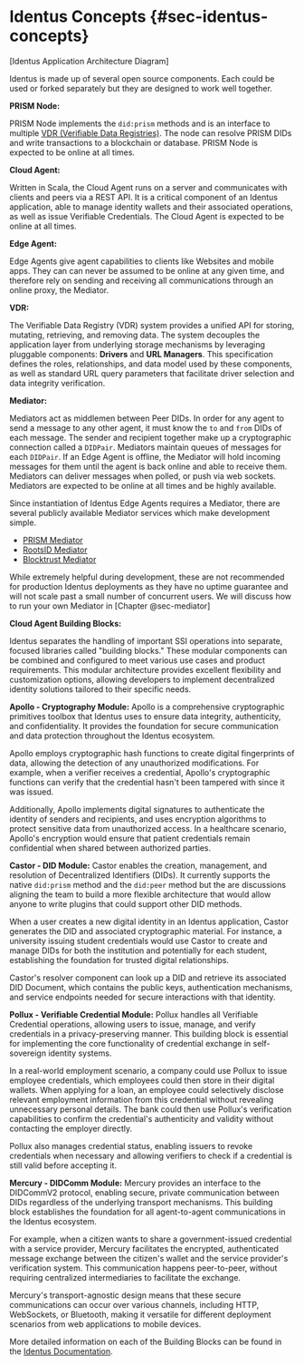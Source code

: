 #  Identus Concepts {#sec-identus-concepts}

[Identus Application Architecture Diagram]

Identus is made up of several open source components.  Each could be used or forked separately but they are designed to work well together.

**PRISM Node:**

PRISM Node implements the `did:prism` methods and is an interface to multiple [VDR (Verifiable Data Registries)](../glossary.md#vdr).  The node can resolve PRISM DIDs and write transactions to a blockchain or database. PRISM Node is expected to be online at all times.

**Cloud Agent:**

Written in Scala, the Cloud Agent runs on a server and communicates with clients and peers via a REST API.  It is a critical component of an Identus application, able to manage identity wallets and their associated operations, as well as issue Verifiable Credentials.  The Cloud Agent is expected to be online at all times.

**Edge Agent:**

Edge Agents give agent capabilities to clients like Websites and mobile apps.  They can can never be assumed to be online at any given time, and therefore rely on sending and receiving all communications through an online proxy, the Mediator.

**VDR:**

The Verifiable Data Registry (VDR) system provides a unified API for storing, mutating, retrieving, and removing data. The system decouples the application layer from underlying storage mechanisms by leveraging pluggable components: **Drivers** and **URL Managers**. This specification defines the roles, relationships, and data model used by these components, as well as standard URL query parameters that facilitate driver selection and data integrity verification.

**Mediator:**

Mediators act as middlemen between Peer DIDs.  In order for any agent to send a message to any other agent, it must know the `to` and `from` DIDs of each message. The sender and recipient together make up a cryptographic connection called a `DIDPair`.  Mediators maintain queues of messages for each `DIDPair`. If an Edge Agent is offline, the Mediator will hold incoming messages for them until the agent is back online and able to receive them. Mediators can deliver messages when polled, or push via web sockets. Mediators are expected to be online at all times and be highly available.

Since instantiation of Identus Edge Agents requires a Mediator, there are several publicly available Mediator services which make development simple.  

- [PRISM Mediator](https://github.com/input-output-hk/atala-prism-mediator)
- [RootsID Mediator](https://github.com/roots-id/didcomm-mediator)
- [Blocktrust Mediator](https://github.com/bsandmann/blocktrust.Mediator)

While extremely helpful during development, these are not recommended for production Identus deployments as they have no uptime guarantee and will not scale past a small number of concurrent users.  We will discuss how to run your own Mediator in [Chapter @sec-mediator]

**Cloud Agent Building Blocks:**

Identus separates the handling of important SSI operations into separate, focused libraries called "building blocks." These modular components can be combined and configured to meet various use cases and product requirements. This modular architecture provides excellent flexibility and customization options, allowing developers to implement decentralized identity solutions tailored to their specific needs.

**Apollo - Cryptography Module:**
Apollo is a comprehensive cryptographic primitives toolbox that Identus uses to ensure data integrity, authenticity, and confidentiality. It provides the foundation for secure communication and data protection throughout the Identus ecosystem.

Apollo employs cryptographic hash functions to create digital fingerprints of data, allowing the detection of any unauthorized modifications. For example, when a verifier receives a credential, Apollo's cryptographic functions can verify that the credential hasn't been tampered with since it was issued.

Additionally, Apollo implements digital signatures to authenticate the identity of senders and recipients, and uses encryption algorithms to protect sensitive data from unauthorized access. In a healthcare scenario, Apollo's encryption would ensure that patient credentials remain confidential when shared between authorized parties.

**Castor - DID Module:**
Castor enables the creation, management, and resolution of Decentralized Identifiers (DIDs). It currently supports the native `did:prism` method and the `did:peer` method but the are discussions aligning the team to build a more flexible architecture that would allow anyone to write plugins that could support other DID methods.

When a user creates a new digital identity in an Identus application, Castor generates the DID and associated cryptographic material. For instance, a university issuing student credentials would use Castor to create and manage DIDs for both the institution and potentially for each student, establishing the foundation for trusted digital relationships.

Castor's resolver component can look up a DID and retrieve its associated DID Document, which contains the public keys, authentication mechanisms, and service endpoints needed for secure interactions with that identity.

**Pollux - Verifiable Credential Module:**
Pollux handles all Verifiable Credential operations, allowing users to issue, manage, and verify credentials in a privacy-preserving manner. This building block is essential for implementing the core functionality of credential exchange in self-sovereign identity systems.

In a real-world employment scenario, a company could use Pollux to issue employee credentials, which employees could then store in their digital wallets. When applying for a loan, an employee could selectively disclose relevant employment information from this credential without revealing unnecessary personal details. The bank could then use Pollux's verification capabilities to confirm the credential's authenticity and validity without contacting the employer directly.

Pollux also manages credential status, enabling issuers to revoke credentials when necessary and allowing verifiers to check if a credential is still valid before accepting it.

**Mercury - DIDComm Module:**
Mercury provides an interface to the DIDCommV2 protocol, enabling secure, private communication between DIDs regardless of the underlying transport mechanisms. This building block establishes the foundation for all agent-to-agent communications in the Identus ecosystem.

For example, when a citizen wants to share a government-issued credential with a service provider, Mercury facilitates the encrypted, authenticated message exchange between the citizen's wallet and the service provider's verification system. This communication happens peer-to-peer, without requiring centralized intermediaries to facilitate the exchange.

Mercury's transport-agnostic design means that these secure communications can occur over various channels, including HTTP, WebSockets, or Bluetooth, making it versatile for different deployment scenarios from web applications to mobile devices.

More detailed information on each of the Building Blocks can be found in the [Identus Documentation](https://hyperledger-identus.github.io/docs/home/identus/cloud-agent/building-blocks).
